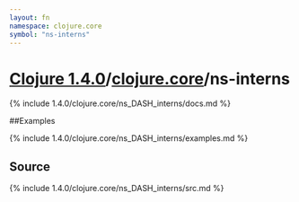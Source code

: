 ```yaml
---
layout: fn
namespace: clojure.core
symbol: "ns-interns"
---
```


# [Clojure 1.4.0](../../)/[clojure.core](../)/ns-interns

{% include 1.4.0/clojure.core/ns_DASH_interns/docs.md %}

##Examples

{% include 1.4.0/clojure.core/ns_DASH_interns/examples.md %}
## Source
{% include 1.4.0/clojure.core/ns_DASH_interns/src.md %}

